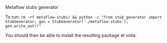 Metaflow stubs generator

To run:
`rm -rf metaflow-stubs/ && python -c "from stub_generator import StubGenerator; gen = StubGenerator('./metaflow-stubs'); gen.write_out()"`

You should then be able to install the resulting package et voila.
